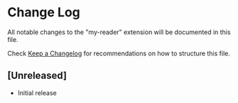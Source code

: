 # Change Log

All notable changes to the "my-reader" extension will be documented in this file.

Check [Keep a Changelog](http://keepachangelog.com/) for recommendations on how to structure this file.

## [Unreleased]

- Initial release
